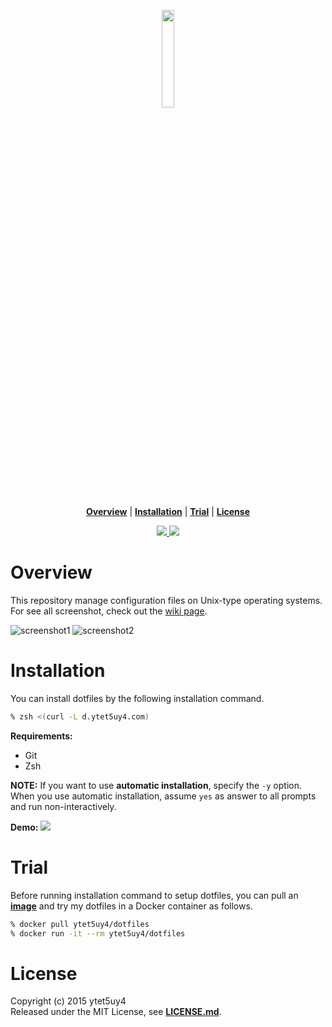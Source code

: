 <p align='center'>
<img width=20% src='https://raw.githubusercontent.com/wiki/ytet5uy4/dotfiles/img/dotfiles.png'>
</p>

<p align='center'>
<b><a href='#overview'>Overview</a></b>
|
<b><a href='#installation'>Installation</a></b>
|
<b><a href='#trial'>Trial</a></b>
|
<b><a href='#license'>License</a></b>
</p>

<p align='center'>
  <a href='//github.com/ytet5uy4/dotfiles/blob/master/LICENSE.md'>
    <img src='https://img.shields.io/github/license/mashape/apistatus.svg?style=flat-square'>
  </a>
  <img src='https://img.shields.io/badge/platform-GNU%2FLinux%20|%20Darwin-lightgrey.svg?style=flat-square'>
</p>


# Overview
This repository manage configuration files on Unix-type operating systems.
For see all screenshot, check out the [wiki page].

![screenshot1]
![screenshot2]

# Installation
You can install dotfiles by the following installation command.

```zsh
% zsh <(curl -L d.ytet5uy4.com)
```

**Requirements:**
* Git
* Zsh

**NOTE:** If you want to use **automatic installation**,
specify the `-y` option. When you use automatic installation,
assume `yes` as answer to all prompts and run non-interactively.

**Demo:**
<a href="//asciinema.org/a/asz75pk2aqxwy5ttp1zvyxnxx" target="_blank"><img src="https://raw.githubusercontent.com/wiki/ytet5uy4/dotfiles/img/demo.png"></a>

# Trial
Before running installation command to setup dotfiles, you can pull
an **[image]** and try my dotfiles in a Docker container as follows.
```zsh
% docker pull ytet5uy4/dotfiles
% docker run -it --rm ytet5uy4/dotfiles
```

# License
Copyright (c) 2015 ytet5uy4  
Released under the MIT License, see **[LICENSE.md]**.

[wiki page]: //github.com/ytet5uy4/dotfiles/wiki
[screenshot1]: https://raw.githubusercontent.com/wiki/ytet5uy4/dotfiles/img/tmux.png
[screenshot2]: https://raw.githubusercontent.com/wiki/ytet5uy4/dotfiles/img/xmonad.png
[image]: //hub.docker.com/r/ytet5uy4/dotfiles
[LICENSE.md]: //github.com/ytet5uy4/dotfiles/blob/master/LICENSE.md
